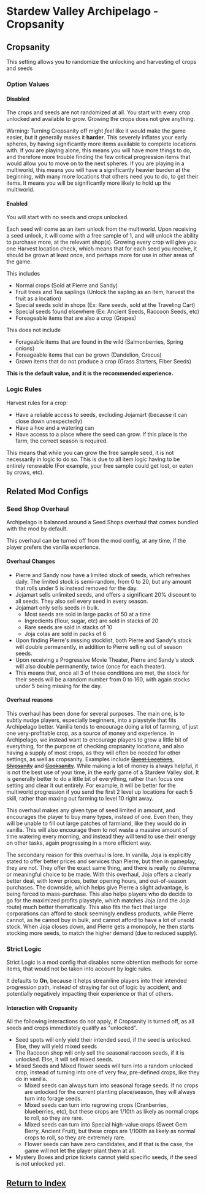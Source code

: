 # Stardew Valley Archipelago - Cropsanity

## Cropsanity

This setting allows you to randomize the unlocking and harvesting of crops and seeds

### Option Values

#### Disabled

The crops and seeds are not randomized at all. You start with every crop unlocked and available to grow. Growing the crops does not give anything.

Warning: Turning Cropsanity off might *feel* like it would make the game easier, but it generally makes it **harder**. This severely inflates your early spheres, by having significantly more items available to complete locations with.
If you are playing alone, this means you will have more things to do, and therefore more trouble finding the few critical progression items that would allow you to move on to the next spheres.
If you are playing in a multiworld, this means you will have a significantly heavier burden at the beginning, with many more locations that others need you to do, to get their items. It means you will be significantly more likely to hold up the multiworld.

#### Enabled

You will start with no seeds and crops unlocked.

Each seed will come as an item unlock from the multiworld. Upon receiving a seed unlock, it will come with a free sample of 1, and will unlock the ability to purchase more, at the relevant shop(s).
Growing every crop will give you one Harvest location check, which means that for each seed you receive, it should be grown at least once, and perhaps more for use in other areas of the game.

This includes
- Normal crops (Sold at Pierre and Sandy)
- Fruit trees and Tea saplings (Unlock the sapling as an item, harvest the fruit as a location)
- Special seeds sold in shops (Ex: Rare seeds, sold at the Traveling Cart)
- Special seeds found elsewhere (Ex: Ancient Seeds, Raccoon Seeds, etc)
- Foreageable items that are also a crop (Grapes)

This does not include
- Forageable items that are found in the wild (Salmonberries, Spring onions)
- Foreageable items that can be grown (Dandelion, Crocus)
- Grown items that do not produce a crop (Grass Starters, Fiber Seeds)

**This is the default value, and it is the recommended experience.**


### Logic Rules

Harvest rules for a crop:
- Have a reliable access to seeds, excluding Jojamart (because it can close down unexpectedly)
- Have a hoe and a watering can
- Have access to a place where the seed can grow. If this place is the farm, the correct season is required.

This means that while you can grow the free sample seed, it is not necessarily in logic to do so. This is due to all item logic having to be entirely renewable (For example, your free sample could get lost, or eaten by crows, etc).

## Related Mod Configs

### Seed Shop Overhaul

Archipelago is balanced around a Seed Shops overhaul that comes bundled with the mod by default.

This overhaul can be turned off from the mod config, at any time, if the player prefers the vanilla experience.

#### Overhaul Changes

- Pierre and Sandy now have a limited stock of seeds, which refreshes daily. The limited stock is semi-random, from 0 to 20, but any amount that rolls under 5 is instead removed for the day.
- Jojamart sells unlimited seeds, and offers a significant 20% discount to all seeds. They also sell every seed in every season.
- Jojamart only sells seeds in bulk.
  - Most seeds are sold in large packs of 50 at a time
  - Ingredients (flour, sugar, etc) are sold in stacks of 20
  - Rare seeds are sold in stacks of 10
  - Joja colas are sold in packs of 6
- Upon finding Pierre's missing stocklist, both Pierre and Sandy's stock will double permanently, in addition to Pierre selling out of season seeds.
- Upon receiving a Progressive Movie Theater, Pierre and Sandy's stock will also double permanently, twice (once for each theater).
- This means that, once all 3 of these conditions are met, the stock for their seeds will be a random number from 0 to 160, with again stocks under 5 being missing for the day.

#### Overhaul reasons

This overhaul has been done for several purposes. The main one, is to subtly nudge players, especially beginners, into a playstyle that fits Archipelago better. Vanilla tends to encourage doing a lot of farming, of just one very-profitable crop, as a source of money and experience.
In Archipelago, we instead want to encourage players to grow a little bit of everything, for the purpose of checking cropsanity locations, and also having a supply of most crops, as they will often be needed for other settings, as well as cropsanity.
Examples include ~~[Quest Locations](./quest_locations.md)~~, ~~[Shipsanity](./shipsanity.md)~~ and ~~[Cooksanity](./cooksanity.md)~~.
While making a lot of money is always helpful, it is not the best use of your time, in the early game of a Stardew Valley slot. It is generally better to do a little bit of everything, rather than focus one setting and clear it out entirely. For example, it will be better for the multiworld progression if you send the first 2 level up locations for each 5 skill, rather than maxing out farming to level 10 right away.

This overhaul makes any given type of seed limited in amount, and encourages the player to buy many types, instead of one. Even then, they will be unable to fill out large patches of farmland, like they would do in vanilla. This will also encourage them to not waste a massive amount of time watering every morning, and instead they will tend to use their energy on other tasks, again progressing in a more efficient way.

The secondary reason for this overhaul is lore. In vanilla, Joja is explicitly stated to offer better prices and services than Pierre, but then in gameplay, they are not. They offer the exact same thing, and there is really no dilemma or meaningful choice to be made.
With this overhaul, Joja offers a clearly better deal, with lower prices, better opening hours, and out-of-season purchases. The downside, which helps give Pierre a slight advantage, is being forced to mass-purchase. This also helps players who do decide to go for the maximized profits playstyle, which matches Joja (and the Joja route) much better thematically.
This also fits the fact that large corporations can afford to stock seemingly endless products, while Pierre cannot, as he cannot buy in bulk, and cannot afford to have a lot of unsold stock.
When Joja closes down, and Pierre gets a monopoly, he then starts stocking more seeds, to match the higher demand (due to reduced supply).

### Strict Logic

Strict Logic is a mod config that disables some obtention methods for some items, that would not be taken into account by logic rules.

It defaults to **On**, because it helps streamline players into their intended progression path, instead of straying far out of logic by accident, and potentially negatively impacting their experience or that of others.

#### Interaction with Cropsanity

All the following interactions do not apply, if Cropsanity is turned off, as all seeds and crops immediately qualify as "unlocked".

- Seed spots will only yield their intended seed, if the seed is unlocked. Else, they will yield mixed seeds
- The Raccoon shop will only sell the seasonal raccoon seeds, if it is unlocked. Else, it will sell mixed seeds.
- Mixed Seeds and Mixed flower seeds will turn into a random unlocked crop, instead of turning into one of very few, pre-defined crops, like they do in vanilla.
  - Mixed seeds can always turn into seasonal forage seeds. If no crops are unlocked for the current planting place/season, they will always turn into forage seeds.
  - Mixed seeds can turn into regrowing crops (Cranberries, blueberries, etc), but these crops are 1/10th as likely as normal crops to roll, so they are rare.
  - Mixed seeds can turn into Special high-value crops (Sweet Gem Berry, Ancient Fruit), but these crops are 1/100th as likely as normal crops to roll, so they are extremely rare.
  - Flower seeds can have zero candidates, and if that is the case, the game will not let the player plant them at all.
- Mystery Boxes and prize tickets cannot yield specific seeds, if the seed is not unlocked yet.

## [Return to Index](./index.md)
